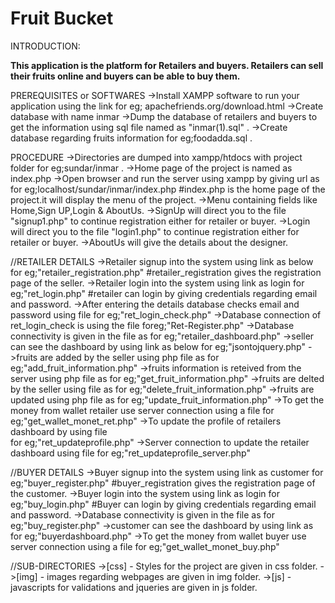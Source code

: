 # Fruit Bucket

INTRODUCTION:

**This application is the platform for Retailers and buyers. Retailers can sell their fruits online and buyers can be able to buy them.**

PREREQUISITES or SOFTWARES
->Install XAMPP software to run your application using the link
   for eg; apachefriends.org/download.html
->Create database with name inmar
->Dump the database of retailers and buyers  to get the information using sql file named as "inmar(1).sql" .
->Create database regarding fruits information 
    for eg;foodadda.sql .

PROCEDURE
->Directories are dumped into xampp/htdocs with project folder for eg;sundar/inmar .
->Home page of the project is named as index.php
->Open browser and run the server using xampp by giving url as 
for eg;localhost/sundar/inmar/index.php
#index.php is the home page of the project.it will display the menu of the project.
->Menu containing fields like Home,Sign UP,Login & AboutUs.
->SignUp will direct you to the file "signup1.php" to continue registration either for retailer or buyer.
->Login will direct you to the file "login1.php" to continue registration either for retailer or buyer.
->AboutUs will give the details about the designer.

//RETAILER DETAILS
->Retailer signup into the system using link as below
for eg;"retailer_registration.php"
#retailer_registration gives the registration page of the seller.
->Retailer login into the system using link as login
for eg;"ret_login.php"
#retailer can login by giving credentials regarding email and password.
->After entering the details database checks email and password using file
for eg;"ret_login_check.php"
->Database connection of ret_login_check is using the file
foreg;"Ret-Register.php"
->Database connectivity is given in the file as
for eg;"retailer_dashboard.php"
->seller can see the dashboard by using link as below 
for eg;"jsontojquery.php"
->fruits are added by the seller using php file as
for eg;"add_fruit_information.php"
->fruits information is reteived from the server using php file as
for eg;"get_fruit_information.php"
->fruits are delted by the seller using file as
for eg;"delete_fruit_information.php"
->fruits are updated using php file as
for eg;"update_fruit_information.php"
->To get the money from wallet retailer use server connection using a file 
for eg;"get_wallet_monet_ret.php"
->To update the profile of retailers dashboard by using file  
for eg;"ret_updateprofile.php"
->Server connection to update the retailer dashboard using file
for eg;"ret_updateprofile_server.php"


//BUYER DETAILS
->Buyer signup into the system using link as customer
for eg;"buyer_register.php"
#buyer_registration gives the registration page of the customer.
->Buyer login into   the system using link as login
for eg;"buy_login.php"
#Buyer can login by giving credentials regarding email and password.
->Database connectivity is given in the file as
for eg;"buy_register.php"
->customer can see the dashboard by using link as
for eg;"buyerdashboard.php"
->To get the money from wallet buyer use server connection using a file 
for eg;"get_wallet_monet_buy.php"


//SUB-DIRECTORIES
->[css] - Styles for the project are given in css folder.
->[img] - images regarding webpages are given in img folder.
->[js]  - javascripts for validations and jqueries are given in js folder.



